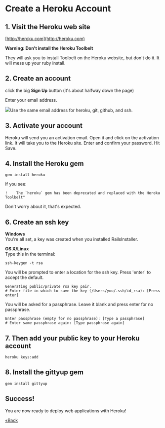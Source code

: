 # Create a Heroku Account
## 1. Visit the Heroku web site

[http://heroku.com](http://heroku.com)

**Warning: Don't install the Heroku Toolbelt**

They will ask you to install Toolbelt on the Heroku website, but don't do it. It will mess up
your ruby install.

## 2. Create an account
click the big **Sign Up** button (it's about halfway down the page)

Enter your email address.

![](/images/warning.png)Use the same email address for heroku, git, github, and ssh.

## 3. Activate your account
Heroku will send you an activation email. Open it and click on the activation link. It will take you to the Heroku site. Enter and confirm your password. Hit Save.

## 4. Install the Heroku gem

```text
gem install heroku
```

If you see: 

```text
!    The `heroku` gem has been deprecated and replaced with the Heroku Toolbelt"
```
Don't worry about it, that's expected.

## 6. Create an ssh key

**Windows**  
You're all set, a key was created when you installed RailsInstaller.

**OS X/Linux**  
Type this in the terminal:

```text
ssh-keygen -t rsa
```

You will be prompted to enter a location for the ssh key. Press 'enter' to accept the default.

```text
Generating public/private rsa key pair.
# Enter file in which to save the key (/Users/you/.ssh/id_rsa): [Press enter]
```

You will be asked for a passphrase. Leave it blank and press enter for no passphrase.

```text
Enter passphrase (empty for no passphrase): [Type a passphrase]
# Enter same passphrase again: [Type passphrase again]
```

## 7. Then add your public key to your Heroku account

```text
heroku keys:add
```

## 8. Install the gittyup gem

```text
gem install gittyup
```

## Success!
You are now ready to deploy web applications with Heroku!

[«Back](/installfest)
